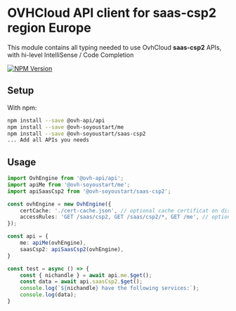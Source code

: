 # OVHCloud API client for **saas-csp2** region Europe

This module contains all typing needed to use OvhCloud **saas-csp2** APIs, with hi-level IntelliSense / Code Completion

[![NPM Version](https://img.shields.io/npm/v/@ovh-soyoustart/saas-csp2.svg?style=flat)](https://www.npmjs.org/package/@ovh-soyoustart/saas-csp2)

## Setup

With npm:

```bash
npm install --save @ovh-api/api
npm install --save @ovh-soyoustart/me
npm install --save @ovh-soyoustart/saas-csp2
... Add all APIs you needs
```

## Usage

```typescript
import OvhEngine from '@ovh-api/api';
import apiMe from '@ovh-soyoustart/me';
import apiSaasCsp2 from '@ovh-soyoustart/saas-csp2';

const ovhEngine = new OvhEngine({ 
    certCache: './cert-cache.json', // optional cache certificat on disk.
    accessRules: 'GET /saas/csp2, GET /saas/csp2/*, GET /me', // optional limit the requested privileges.
});

const api = {
    me: apiMe(ovhEngine),
    saasCsp2: apiSaasCsp2(ovhEngine),
}

const test = async () => {
    const { nichandle } = await api.me.$get();
    const data = await api.saasCsp2.$get();
    console.log(`${nichandle} have the following services:`);
    console.log(data);
}
```
